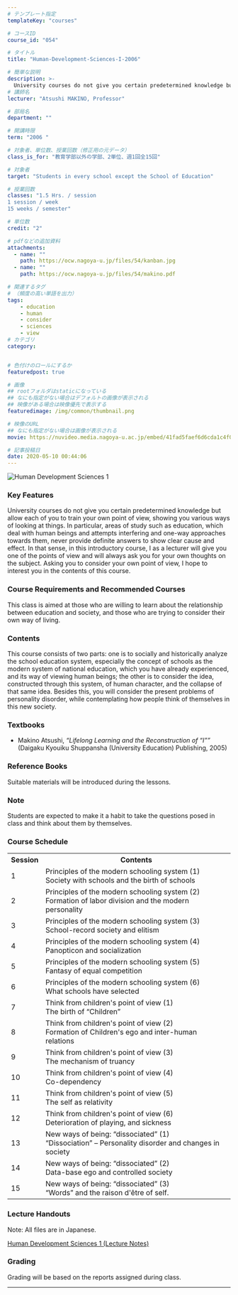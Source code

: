 ```yaml
---
# テンプレート指定
templateKey: "courses"

# コースID
course_id: "054"

# タイトル
title: "Human-Development-Sciences-I-2006"

# 簡単な説明
description: >-
  University courses do not give you certain predetermined knowledge but allow each of you to train your own point of view, showing you various ways of looking at things. In particular, areas of study such as education, which deal with human beings and attempts interfering and one-way approaches towards them, never provide definite answers to show clear cause and effect. In that sense, in this introductory course, I as a lecturer will give you one of the points of view and will always ask you for your own thoughts on the subject. Asking you to consider your own point of view, I hope to interest you in the contents of this course.
# 講師名
lecturer: "Atsushi MAKINO, Professor"

# 部局名
department: ""

# 開講時限
term: "2006	"

# 対象者、単位数、授業回数（修正用の元データ）
class_is_for: "教育学部以外の学部、2単位、週1回全15回"

# 対象者
target: "Students in every school except the School of Education"

# 授業回数
classes: "1.5 Hrs. / session
1 session / week
15 weeks / semester"

# 単位数
credit: "2"

# pdfなどの追加資料
attachments:
  - name: "" 
    path: https://ocw.nagoya-u.jp/files/54/kanban.jpg
  - name: "" 
    path: https://ocw.nagoya-u.jp/files/54/makino.pdf

# 関連するタグ
# （頻度の高い単語を出力）
tags:
    - education
    - human
    - consider
    - sciences
    - view    
# カテゴリ
category:


# 色付けのロールにするか
featuredpost: true

# 画像
## rootフォルダはstaticになっている
## なにも指定がない場合はデフォルトの画像が表示される
## 映像がある場合は映像優先で表示する
featuredimage: /img/common/thumbnail.png

# 映像のURL
## なにも指定がない場合は画像が表示される
movie: https://nuvideo.media.nagoya-u.ac.jp/embed/41fad5faef6d6cda1c4f0e3db9559e6b769c5cc2

# 記事投稿日
date: 2020-05-10 00:44:06
---
```


![Human Development Sciences 1](https://ocw.nagoya-u.jp/files/54/kanban.jpg) 


### Key Features

University courses do not give you certain predetermined knowledge but allow each of you to train your own point of view, showing you various ways of looking at things. In particular, areas of study such as education, which deal with human beings and attempts interfering and one-way approaches towards them, never provide definite answers to show clear cause and effect. In that sense, in this introductory course, I as a lecturer will give you one of the points of view and will always ask you for your own thoughts on the subject. Asking you to consider your own point of view, I hope to interest you in the contents of this course.





### Course Requirements and Recommended Courses

This class is aimed at those who are willing to learn about the relationship between education and society, and those who are trying to consider their own way of living. 

### Contents

This course consists of two parts: one is to socially and historically analyze the school education system, especially the concept of schools as the modern system of national education, which you have already experienced, and its way of viewing human beings; the other is to consider the idea, constructed through this system, of human character, and the collapse of that same idea. Besides this, you will consider the present problems of personality disorder, while contemplating how people think of themselves in this new society. 

### Textbooks

  * Makino Atsushi, <cite>&ldquo;Lifelong Learning and the Reconstruction of &ldquo;I&rdquo;&rdquo; </cite>(Daigaku Kyouiku Shuppansha (University Education) Publishing, 2005)

### Reference Books

Suitable materials will be introduced during the lessons. 

### Note

Students are expected to make it a habit to take the questions posed in class and think about them by themselves.


<h3>Course Schedule</h3>
<table class="basic" width="455">
<tr>
  <th width="20" class="center">Session</th>
  <th width="435" class="center">Contents</th>
</tr>
<tr>
  <td width="20" class="center">1</td>
  <td width="435">Principles of the modern schooling system (1)<br>Society with schools and the birth of schools</td>
</tr>
<tr>
  <td width="20" class="center">2</td>
  <td width="435">Principles of the modern schooling system (2)<br>Formation of labor division and the modern personality</td>
</tr>
<tr>
  <td width="20" class="center">3</td>
  <td width="435">Principles of the modern schooling system (3)<br>School-record society and elitism</td>
</tr>
<tr>
  <td width="20" class="center">4</td>
  <td width="435">Principles of the modern schooling system (4)<br>Panopticon and socialization</td>
</tr>
<tr>
  <td width="20" class="center">5</td>
  <td width="435">Principles of the modern schooling system (5)<br>Fantasy of equal competition</td>
</tr>
<tr>
  <td width="20" class="center">6</td>
  <td width="435">Principles of the modern schooling system (6)<br>What schools have selected</td>
</tr>
<tr>
  <td width="20" class="center">7</td>
  <td width="435">Think from children's point of view (1)<br>The birth of &ldquo;Children&rdquo;</td>
</tr>
<tr>
  <td width="20" class="center">8</td>
  <td width="435">Think from children's point of view (2)<br>Formation of Children's ego and inter-human relations</td>
</tr>
<tr>
  <td width="20" class="center">9</td>
  <td width="435">Think from children's point of view (3)<br>The mechanism of truancy</td>
</tr>
<tr>
  <td width="20" class="center">10</td>
  <td width="435">Think from children's point of view (4)<br>Co-dependency</td>
</tr>
<tr>
  <td width="20" class="center">11</td>
  <td width="435">Think from children's point of view (5)<br>The self as relativity</td>
</tr>
<tr>
  <td width="20" class="center">12</td>
  <td width="435">Think from children's point of view (6)<br>Deterioration of playing, and sickness</td>
</tr>
<tr>
  <td width="20" class="center">13</td>
  <td width="435">New ways of being: &ldquo;dissociated&rdquo; (1)<br>&ldquo;Dissociation&rdquo; &#8211; Personality disorder and changes in society</td>
</tr>
<tr>
  <td width="20" class="center">14</td>
  <td width="435">New ways of being: &ldquo;dissociated&rdquo; (2)<br>Data-base ego and controlled society</td>
</tr>
<tr>
  <td width="20" class="center">15</td>
  <td width="435">New ways of being: &ldquo;dissociated&rdquo; (3)<br>&ldquo;Words&rdquo; and the raison d'&#234;tre of self.</td>
</tr>
</table>


### Lecture Handouts

Note: All files are in Japanese.

[Human Development Sciences 1 (Lecture Notes)](https://ocw.nagoya-u.jp/files/54/makino.pdf) 





### Grading

Grading will be based on the reports assigned during class.





-----